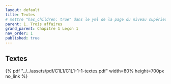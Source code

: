```yaml
---
layout: default
title: Textes
# mettre "has_children: true" dans le yml de la page du niveau supérieur
parent: 1. Trois affaires
grand_parent: Chapitre 1 Leçon 1
nav_order: 1
published: true
---
```

## Textes

{% pdf "../../assets/pdf/C1L1/C1L1-1-1-textes.pdf" width=80% height=700px no_link %}